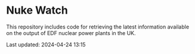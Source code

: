 # Nuke Watch

This repository includes code for retrieving the latest information available on the output of EDF nuclear power plants in the UK.

Last updated: 2024-04-24 13:15
